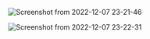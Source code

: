 
![Screenshot from 2022-12-07 23-21-46](https://user-images.githubusercontent.com/91268003/206287787-80a1d7ff-96df-4b38-bff7-5d8058320b30.png)



![Screenshot from 2022-12-07 23-22-31](https://user-images.githubusercontent.com/91268003/206287797-48b9830e-e73e-43c0-8ad4-66b95ccfbdf6.png)
